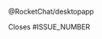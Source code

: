 <!-- INSTRUCTION: Your Pull Request name should start with one of the following tags -->
<!-- [NEW] For new features -->
<!-- [FIX] For bug fixes -->
<!-- [BREAK] For pull requests including breaking changes -->

<!-- INSTRUCTION: Keep the line below to notify all core developers about this new PR -->
@RocketChat/desktopapp 

<!-- INSTRUCTION: Inform the issue number that this PR closes, or remove the line below -->
Closes #ISSUE_NUMBER

<!-- INSTRUCTION: Tell us more about your PR with screen shots if you can -->
